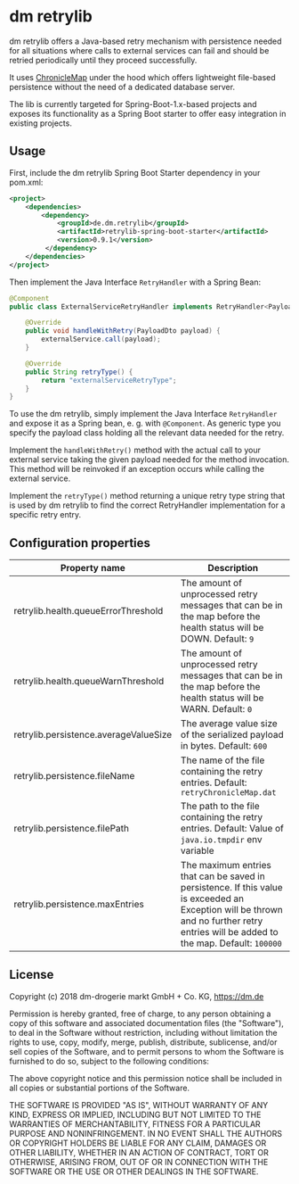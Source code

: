 # dm retrylib

dm retrylib offers a Java-based retry mechanism with persistence needed for all situations where calls to external services can fail and should be retried periodically until they proceed successfully. 

It uses [ChronicleMap](https://github.com/OpenHFT/Chronicle-Map) under the hood which offers lightweight file-based persistence without the need of a dedicated database server.

The lib is currently targeted for Spring-Boot-1.x-based projects and exposes its functionality as a Spring Boot starter to offer easy integration in existing projects. 

## Usage 

First, include the dm retrylib Spring Boot Starter dependency in your pom.xml:

```xml
<project>
    <dependencies>
        <dependency>
            <groupId>de.dm.retrylib</groupId>
            <artifactId>retrylib-spring-boot-starter</artifactId>
            <version>0.9.1</version>
         </dependency>
    </dependencies>
</project>
```

Then implement the Java Interface `RetryHandler` with a Spring Bean:

```java
@Component
public class ExternalServiceRetryHandler implements RetryHandler<PayloadDto> {

    @Override
    public void handleWithRetry(PayloadDto payload) {
        externalService.call(payload);
    }

    @Override
    public String retryType() {
        return "externalServiceRetryType";   
    }
}
```

To use the dm retrylib, simply implement the Java Interface `RetryHandler` and expose it as a Spring bean, e. g. with `@Component`. As generic type you specify the payload class holding all the relevant data needed for the retry. 

Implement the `handleWithRetry()` method with the actual call to your external service taking the given payload needed for the method invocation. This method will be reinvoked if an exception occurs while calling the external service.

Implement the `retryType()` method returning a unique retry type string that is used by dm retrylib to find the correct RetryHandler implementation for a specific retry entry.  

## Configuration properties

| Property name  | Description |
| ----------- | ----------- |
| retrylib.health.queueErrorThreshold | The amount of unprocessed retry messages that can be in the map before the health status will be DOWN. Default: `9` |
| retrylib.health.queueWarnThreshold | The amount of unprocessed retry messages that can be in the map before the health status will be WARN. Default: `0` |
| retrylib.persistence.averageValueSize | The average value size of the serialized payload in bytes. Default: `600` |
| retrylib.persistence.fileName | The name of the file containing the retry entries. Default: `retryChronicleMap.dat` |
| retrylib.persistence.filePath | The path to the file containing the retry entries. Default: Value of `java.io.tmpdir` env variable |
| retrylib.persistence.maxEntries | The maximum entries that can be saved in persistence. If this value is exceeded an Exception will be thrown and no further retry entries will be added to the map. Default: `100000` |

## License

Copyright (c) 2018 dm-drogerie markt GmbH + Co. KG, https://dm.de

Permission is hereby granted, free of charge, to any person obtaining a copy
of this software and associated documentation files (the "Software"), to deal
in the Software without restriction, including without limitation the rights
to use, copy, modify, merge, publish, distribute, sublicense, and/or sell
copies of the Software, and to permit persons to whom the Software is
furnished to do so, subject to the following conditions:

The above copyright notice and this permission notice shall be included in all
copies or substantial portions of the Software.

THE SOFTWARE IS PROVIDED "AS IS", WITHOUT WARRANTY OF ANY KIND, EXPRESS OR
IMPLIED, INCLUDING BUT NOT LIMITED TO THE WARRANTIES OF MERCHANTABILITY,
FITNESS FOR A PARTICULAR PURPOSE AND NONINFRINGEMENT. IN NO EVENT SHALL THE
AUTHORS OR COPYRIGHT HOLDERS BE LIABLE FOR ANY CLAIM, DAMAGES OR OTHER
LIABILITY, WHETHER IN AN ACTION OF CONTRACT, TORT OR OTHERWISE, ARISING FROM,
OUT OF OR IN CONNECTION WITH THE SOFTWARE OR THE USE OR OTHER DEALINGS IN THE
SOFTWARE.